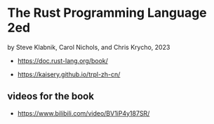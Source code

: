 # The Rust Programming Language 2ed

by Steve Klabnik, Carol Nichols, and Chris Krycho, 2023

- https://doc.rust-lang.org/book/

- https://kaisery.github.io/trpl-zh-cn/

## videos for the book

- https://www.bilibili.com/video/BV1iP4y187SR/
